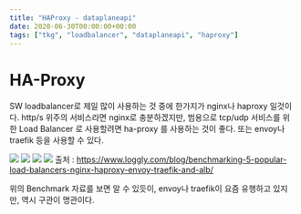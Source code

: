 ```yaml
---
title: "HAProxy - dataplaneapi"
date: 2020-06-30T00:00:00+00:00
tags: ["tkg", "loadbalancer", "dataplaneapi", "haproxy"]
---
```


# HA-Proxy
SW loadbalancer로 제일 많이 사용하는 것 중에 한가지가 nginx나 haproxy 일것이다. http/s 위주의 서비스라면 nginx로 충분하겠지만, 범용으로 tcp/udp 서비스를 위한 Load Balancer 로 사용할려면 ha-proxy 를 사용하는 것이 좋다. 
또는 envoy나 traefik 등을 사용할 수 있다.

![](/img/tanzu/haproxy/Benchmarking-5-Popular-Load-Balancers-1.png)
![](/img/tanzu/haproxy/Benchmarking-5-Popular-Load-Balancers-2.png)
![](/img/tanzu/haproxy/Benchmarking-5-Popular-Load-Balancers-3.png)
![](/img/tanzu/haproxy/Benchmarking-5-Popular-Load-Balancers-4.png)
출처 : https://www.loggly.com/blog/benchmarking-5-popular-load-balancers-nginx-haproxy-envoy-traefik-and-alb/

위의 Benchmark 자료를 보면 알 수 있듯이, envoy나 traefik이 요즘 유행하고 있지만, 역시 구관이 명관이다. 

